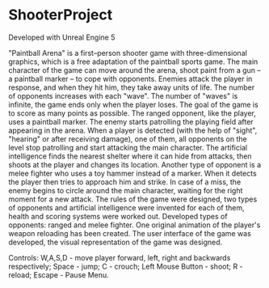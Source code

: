 # ShooterProject

Developed with Unreal Engine 5

"Paintball Arena" is a first–person shooter game with three-dimensional graphics, which is a free adaptation of the paintball sports game. The main character of the game can move around the arena, shoot paint from a gun – a paintball marker – to cope with opponents. Enemies attack the player in response, and when they hit him, they take away units of life. The number of opponents increases with each "wave". The number of "waves" is infinite, the game ends only when the player loses. The goal of the game is to score as many points as possible. 
The ranged opponent, like the player, uses a paintball marker. The enemy starts patrolling the playing field after appearing in the arena. When a player is detected (with the help of "sight", "hearing" or after receiving damage), one of them, all opponents on the level stop patrolling and start attacking the main character. The artificial intelligence finds the nearest shelter where it can hide from attacks, then shoots at the player and changes its location.
Another type of opponent is a melee fighter who uses a toy hammer instead of a marker. When it detects the player then tries to approach him and strike. In case of a miss, the enemy begins to circle around the main character, waiting for the right moment for a new attack. 
The rules of the game were designed, two types of opponents and artificial intelligence were invented for each of them, health and scoring systems were worked out. Developed types of opponents: ranged and melee fighter. One original animation of the player's weapon reloading has been created. The user interface of the game was developed, the visual representation of the game was designed.

Controls: W,A,S,D - move player forward, left, right and backwards respectively; Space - jump; C - crouch; Left Mouse Button - shoot; R - reload; Escape - Pause Menu.
